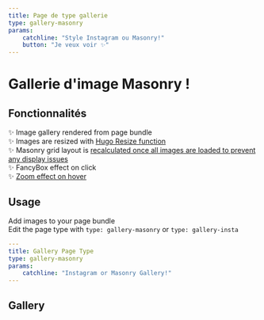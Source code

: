 ```yaml
---
title: Page de type gallerie 
type: gallery-masonry
params:
    catchline: "Style Instagram ou Masonry!"
    button: "Je veux voir ✨"
---
```


# Gallerie d'image Masonry !
## Fonctionnalités
✨ Image gallery rendered from page bundle  
✨ Images are resized with [Hugo Resize function](https://gohugo.io/content-management/image-processing/#resize)  
✨ Masonry grid layout is [recalculated once all images are loaded to prevent any display issues](https://github.com/francoiducat/hugo-air/blob/main/layouts/partials/gallery-masonry.html)  
✨ FancyBox effect on click  
✨ [Zoom effect on hover](https://github.com/francoiducat/hugo-air/blob/main/assets/sass/main.scss)

## Usage

Add images to your page bundle  
Edit the page type with `type: gallery-masonry` or `type: gallery-insta` 

```yaml
---
title: Gallery Page Type
type: gallery-masonry
params:
    catchline: "Instagram or Masonry Gallery!"
---
```

## Gallery